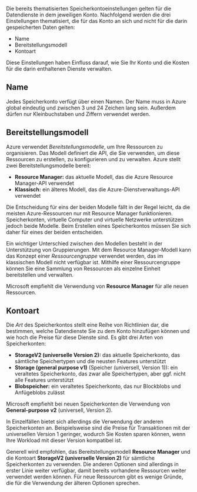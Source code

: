 Die bereits thematisierten Speicherkontoeinstellungen gelten für die Datendienste in dem jeweiligen Konto. Nachfolgend werden die drei Einstellungen thematisiert, die für das Konto an sich und nicht für die darin gespeicherten Daten gelten:

- Name
- Bereitstellungsmodell
- Kontoart

Diese Einstellungen haben Einfluss darauf, wie Sie Ihr Konto und die Kosten für die darin enthaltenen Dienste verwalten.

## <a name="name"></a>Name

Jedes Speicherkonto verfügt über einen Namen. Der Name muss in Azure global eindeutig und zwischen 3 und 24 Zeichen lang sein. Außerdem dürfen nur Kleinbuchstaben und Ziffern verwendet werden.

## <a name="deployment-model"></a>Bereitstellungsmodell

Azure verwendet _Bereitstellungsmodelle_, um Ihre Ressourcen zu organisieren. Das Modell definiert die API, die Sie verwenden, um diese Ressourcen zu erstellen, zu konfigurieren und zu verwalten. Azure stellt zwei Bereitstellungsmodelle bereit:

- **Resource Manager:** das aktuelle Modell, das die Azure Resource Manager-API verwendet
- **Klassisch:** ein älteres Modell, das die Azure-Dienstverwaltungs-API verwendet

Die Entscheidung für eins der beiden Modelle fällt in der Regel leicht, da die meisten Azure-Ressourcen nur mit Resource Manager funktionieren. Speicherkonten, virtuelle Computer und virtuelle Netzwerke unterstützen jedoch beide Modelle. Beim Erstellen eines Speicherkontos müssen Sie sich daher für eines der beiden entscheiden.

Ein wichtiger Unterschied zwischen den Modellen besteht in der Unterstützung von Gruppierungen. Mit dem Resource Manager-Modell kann das Konzept einer _Ressourcengruppe_ verwendet werden, das im klassischen Modell nicht verfügbar ist. Mithilfe einer Ressourcengruppe können Sie eine Sammlung von Ressourcen als einzelne Einheit bereitstellen und verwalten.

Microsoft empfiehlt die Verwendung von **Resource Manager** für alle neuen Ressourcen.

## <a name="account-kind"></a>Kontoart

Die _Art_ des Speicherkontos stellt eine Reihe von Richtlinien dar, die bestimmen, welche Datendienste Sie zu dem Konto hinzufügen können und wie hoch die Preise für diese Dienste sind. Es gibt drei Arten von Speicherkonten:

- **StorageV2 (universelle Version 2):** das aktuelle Speicherkonto, das sämtliche Speichertypen und die neusten Features unterstützt
- **Storage (general purpose v1)** (Speicher (universell, Version 1)): ein veraltetes Speicherkonto, das zwar alle Speichertypen, aber ggf. nicht alle Features unterstützt
- **Blobspeicher:** ein veraltetes Speicherkonto, das nur Blockblobs und Anfügeblobs zulässt

Microsoft empfiehlt bei neuen Speicherkonten die Verwendung von **General-purpose v2** (universell, Version 2).

In Einzelfällen bietet sich allerdings die Verwendung der anderen Speicherkonten an. Beispielsweise sind die Preise für Transaktionen mit der universellen Version 1 geringer, wodurch Sie Kosten sparen können, wenn Ihre Workload mit dieser Version kompatibel ist.

Generell wird empfohlen, das Bereitstellungsmodell **Resource Manager** und die Kontoart **StorageV2 (universelle Version 2)** für sämtliche Speicherkonten zu verwenden. Die anderen Optionen sind allerdings in erster Linie weiter verfügbar, damit bereits vorhandene Ressourcen weiter verwendet werden können. Für neue Ressourcen gibt es wenige Gründe, die für die Verwendung der älteren Optionen sprechen.